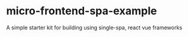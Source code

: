 # micro-frontend-spa-example
A simple starter kit for building using single-spa, react vue frameworks
